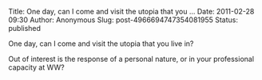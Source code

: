 Title: One day, can I come and visit the utopia that you ...
Date: 2011-02-28 09:30
Author: Anonymous
Slug: post-4966694747354081955
Status: published

One day, can I come and visit the utopia that you live in?  
  
Out of interest is the response of a personal nature, or in your professional capacity at WW?
